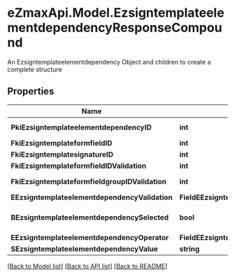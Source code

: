 # eZmaxApi.Model.EzsigntemplateelementdependencyResponseCompound
An Ezsigntemplateelementdependency Object and children to create a complete structure

## Properties

Name | Type | Description | Notes
------------ | ------------- | ------------- | -------------
**PkiEzsigntemplateelementdependencyID** | **int** | The unique ID of the Ezsigntemplateelementdependency | 
**FkiEzsigntemplateformfieldID** | **int** | The unique ID of the Ezsigntemplateformfield | [optional] 
**FkiEzsigntemplatesignatureID** | **int** | The unique ID of the Ezsigntemplatesignature | [optional] 
**FkiEzsigntemplateformfieldIDValidation** | **int** | The unique ID of the Ezsigntemplateformfield | [optional] 
**FkiEzsigntemplateformfieldgroupIDValidation** | **int** | The unique ID of the Ezsigntemplateformfieldgroup | [optional] 
**EEzsigntemplateelementdependencyValidation** | **FieldEEzsigntemplateelementdependencyValidation** |  | 
**BEzsigntemplateelementdependencySelected** | **bool** | Whether if it&#39;s selected or not when using eEzsigntemplateelementdependencyValidation &#x3D; Selected | [optional] 
**EEzsigntemplateelementdependencyOperator** | **FieldEEzsigntemplateelementdependencyOperator** |  | [optional] 
**SEzsigntemplateelementdependencyValue** | **string** | The value of the Ezsignelementdependency | [optional] 

[[Back to Model list]](../README.md#documentation-for-models) [[Back to API list]](../README.md#documentation-for-api-endpoints) [[Back to README]](../README.md)

